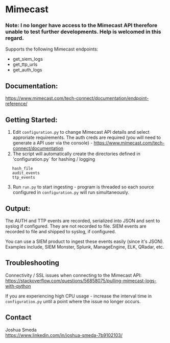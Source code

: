 # Mimecast

### Note: I no longer have access to the Mimecast API therefore unable to test further developments. Help is welcomed in this regard.

Supports the following Mimecast endpoints:

* get_siem_logs
* get_ttp_urls
* get_auth_logs

## Documentation:

https://www.mimecast.com/tech-connect/documentation/endpoint-reference/

## Getting Started:
1. Edit `configuration.py` to change Mimecast API details and select approriate requirements. The auth creds are required (you will need to generate a API user via the console) - https://www.mimecast.com/tech-connect/documentation <br>
2. The script will automatically create the directories defined in 'configuration.py` for hashing / logging
```
   hash_file
   audit_events
   ttp_events
```
3. Run `run.py` to start ingesting - program is threaded so each source configured in `configuration.py` will run simultaneously.

## Output:

The AUTH and TTP events are recorded, serialized into JSON and sent to syslog if configured. They are not recorded to file.
SIEM events are recorded to file and shipped to syslog, if configured.

You can use a SIEM product to ingest these events easily (since it's JSON). Examples include, SIEM Monster, Splunk, ManageEngine, ELK, QRadar, etc.

## Troubleshooting

Connectivity / SSL issues when connecting to the Mimecast API: https://stackoverflow.com/questions/56858075/pulling-mimecast-logs-with-python

If you are experiencing high CPU usage - increase the interval time in `configuration.py` until a point where the issue no longer occurs.

## Contact

Joshua Smeda <br>
https://www.linkedin.com/in/joshua-smeda-7b9102103/
